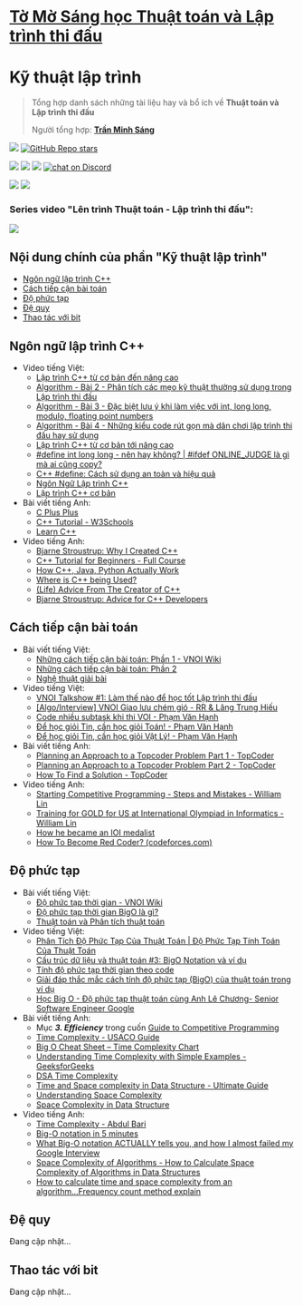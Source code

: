 # [Tờ Mờ Sáng học Thuật toán và Lập trình thi đấu](/README.md)

# Kỹ thuật lập trình

> Tổng hợp danh sách những tài liệu hay và bổ ích về **Thuật toán và Lập trình thi đấu**
> 
> Người tổng hợp: **[Trần Minh Sáng](https://www.facebook.com/sangtran.04/)**

<p align="left">
  <a href="#"><img src="https://img.shields.io/endpoint?url=https%3A%2F%2Fhits.dwyl.com%2Ftmsanghoclaptrinh%2Ftmsang-hoc-thuat-toan.json&label=visitors&color=blue"></a>
  <a href="#"><img alt="GitHub Repo stars" src="https://img.shields.io/github/stars/tmsanghoclaptrinh/tmsang-hoc-thuat-toan"></a>
</p>
<p align="left">
  <a href="https://github.com/tmsanghoclaptrinh"><img src="https://img.shields.io/badge/author-tmsanghoclaptrinh-41454A?logo=github&labelColor=grey"></a>
  <a href="https://facebook.com/clb.it.ngoctao"><img src="https://img.shields.io/badge/facebook-clb.it.ngoctao-41454A?logo=facebook&logoColor=white&labelColor=blue"></a>
  <a href="https://www.youtube.com/@tmsanghoclaptrinh"><img src="https://img.shields.io/badge/youtube-tmsanghoclaptrinh-41454A?logo=youtube&logoColor=white&labelColor=red"></a>
  <a href="https://discord.gg/ajXr5kRKkk"><img src="https://img.shields.io/discord/994125923819458590?logo=discord&logoColor=white&labelColor=5865F2&color=green" alt="chat on Discord"></a>
</p>
<p align="left">
  <a href="https://tmsanghoclaptrinh.com"><img src="https://img.shields.io/badge/blog-tmsanghoclaptrinh.com-white"></a>
  <a href="https://dev.to/tmsanghoclaptrinh"><img src="https://img.shields.io/badge/dev.to-tmsanghoclaptrinh-white"></a>
</p>

### Series video "Lên trình Thuật toán - Lập trình thi đấu": 

[![](https://markdown-videos-api.jorgenkh.no/youtube/AgwnOQbJVvU)](https://www.youtube.com/watch?v=AgwnOQbJVvU&list=PLqfkD788zZGCjhbJsmyhInVAhHBSV8Gqg&index=1)

## Nội dung chính của phần "Kỹ thuật lập trình"

- [Ngôn ngữ lập trình C++](#ngôn-ngữ-lập-trình-c)
- [Cách tiếp cận bài toán](#cách-tiếp-cận-bài-toán)
- [Độ phức tạp](#độ-phức-tạp)
- [Đệ quy](#đệ-quy)
- [Thao tác với bit](#thao-tác-với-bit)

## Ngôn ngữ lập trình C++

- Video tiếng Việt:
    - [Lập trình C++ từ cơ bản đến nâng cao](https://www.youtube.com/playlist?list=PLqfkD788zZGCmOyQaymJv4G-au94QqBLj)
    - [Algorithm - Bài 2 - Phân tích các mẹo kỹ thuật thường sử dụng trong Lập trình thi đấu](https://www.youtube.com/watch?v=S25lf3BlNVg&list=PLqfkD788zZGCjhbJsmyhInVAhHBSV8Gqg&index=3)
    - [Algorithm - Bài 3 - Đặc biệt lưu ý khi làm việc với int, long long, modulo, floating point numbers](https://www.youtube.com/watch?v=8rwyW3VtIAk&list=PLqfkD788zZGCjhbJsmyhInVAhHBSV8Gqg&index=4)
    - [Algorithm - Bài 4 - Những kiểu code rút gọn mà dân chơi lập trình thi đấu hay sử dụng](https://www.youtube.com/watch?v=8rwyW3VtIAk&list=PLqfkD788zZGCjhbJsmyhInVAhHBSV8Gqg&index=5)
    - [Lập trình C++ từ cơ bản tới nâng cao](https://www.youtube.com/playlist?list=PL_-VfJajZj0Uo72G_6tSY4NRLpmffeXSA)
    - [#define int long long - nên hay không? | #ifdef ONLINE_JUDGE là gì mà ai cũng copy?](https://www.youtube.com/watch?v=_OIXGXGt6GI)
    - [C++ #define: Cách sử dụng an toàn và hiệu quả](https://www.youtube.com/watch?v=JiGL4XP9V_Q)
    - [Ngôn Ngữ Lập trình C++](https://www.youtube.com/playlist?list=PLux-_phi0Rz0Hq9fDP4TlOulBl8APKp79)
    - [Lập trình C++ cơ bản](https://www.youtube.com/playlist?list=PL33lvabfss1xagFyyQPRcppjFKMQ7lvJM)
- Bài viết tiếng Anh:
    - [C Plus Plus](https://cplusplus.com/doc/tutorial/)
    - [C++ Tutorial - W3Schools](https://www.w3schools.com/cpp/default.asp)
    - [Learn C++](https://www.learncpp.com/)
- Video tiếng Anh:
    - [Bjarne Stroustrup: Why I Created C++](https://www.youtube.com/watch?v=JBjjnqG0BP8)
    - [C++ Tutorial for Beginners - Full Course](https://www.youtube.com/watch?v=vLnPwxZdW4Y)
    - [How C++, Java, Python Actually Work](https://www.youtube.com/watch?v=hnlz0YYCpBU)
    - [Where is C++ being Used?](https://www.youtube.com/watch?v=UdTzHmjMYBc)
    - [(Life) Advice From The Creator of C++](https://www.youtube.com/watch?v=-QxI-RP6-HM)
    - [Bjarne Stroustrup: Advice for C++ Developers](https://www.youtube.com/watch?v=BzphqTn1wPc)

## Cách tiếp cận bài toán

- Bài viết tiếng Việt:
  - [Những cách tiếp cận bài toán: Phần 1 - VNOI Wiki](https://wiki.vnoi.info/translate/topcoder/Planning-an-Approach-to-a-Topcoder-Problem-Part-1)
  - [Những cách tiếp cận bài toán: Phần 2](https://wiki.vnoi.info/translate/topcoder/Planning-an-Approach-to-a-Topcoder-Problem-Part-2)
  - [Nghệ thuật giải bài](https://wiki.vnoi.info/translate/topcoder/How-to-Find-a-Solution)
- Video tiếng Việt:
  - [VNOI Talkshow #1: Làm thế nào để học tốt Lập trình thi đấu](https://www.youtube.com/watch?v=EPKHm5jrU4o)
  - [[Algo/Interview] VNOI Giao lưu chém gió - RR & Lăng Trung Hiếu](https://www.youtube.com/watch?v=tkBB-JP47b8)
  - [Code nhiều subtask khi thi VOI - Phạm Văn Hạnh](https://www.youtube.com/watch?v=3clQUr9Skw0)
  - [Để học giỏi Tin, cần học giỏi Toán! - Phạm Văn Hạnh](https://www.youtube.com/watch?v=hCwAA3xwv1Q)
  - [Để học giỏi Tin, cần học giỏi Vật Lý! - Phạm Văn Hạnh](https://www.youtube.com/watch?v=iXT67J2hexU)
- Bài viết tiếng Anh:
  - [Planning an Approach to a Topcoder Problem Part 1 - TopCoder](https://www.topcoder.com/thrive/articles/Planning%20an%20Approach%20to%20a%20Topcoder%20Problem%20Part%201)
  - [Planning an Approach to a Topcoder Problem Part 2 - TopCoder](https://www.topcoder.com/thrive/articles/Planning%20an%20Approach%20to%20a%20Topcoder%20Problem%20Part%202)
  - [How To Find a Solution - TopCoder](https://www.topcoder.com/thrive/articles/How%20To%20Find%20a%20Solution)
- Video tiếng Anh:
  - [Starting Competitive Programming - Steps and Mistakes - William Lin](https://www.youtube.com/watch?v=bVKHRtafgPc)
  - [Training for GOLD for US at International Olympiad in Informatics - William Lin](https://www.youtube.com/watch?v=V_Cc4Yk2xe4)
  - [How he became an IOI medalist](https://www.youtube.com/watch?v=2UUUA36mqsQ)
  - [How To Become Red Coder? (codeforces.com)](https://www.youtube.com/watch?v=y7169jEvb-Y)

## Độ phức tạp

- Bài viết tiếng Việt:
  - [Độ phức tạp thời gian - VNOI Wiki](https://wiki.vnoi.info/algo/basic/computational-complexity.md)
  - [Độ phức tạp thời gian BigO là gì?](https://howkteam.vn/course/cau-truc-du-lieu-va-giai-thuat/do-phuc-tap-thoi-gian-bigo-la-gi-4270)
  - [Thuật toán và Phân tích thuật toán](https://viblo.asia/p/bai-11-thuat-toan-va-phan-tich-thuat-toan-bJzKmoxrl9N)
- Video tiếng Việt:
  - [Phân Tích Độ Phức Tạp Của Thuật Toán | Độ Phức Tạp Tính Toán Của Thuật Toán](https://www.youtube.com/watch?v=0W060mNbi40)
  - [Cấu trúc dữ liệu và thuật toán #3: BigO Notation và ví dụ](https://www.youtube.com/watch?v=gIF1WzVvoqk)
  - [Tính độ phức tạp thời gian theo code](https://www.youtube.com/watch?v=oIAATnt4z3o)
  - [Giải đáp thắc mắc cách tính độ phức tạp (BigO) của thuật toán trong ví dụ](https://www.youtube.com/watch?v=rytSoWVcWQQ)
  - [Học Big O - Độ phức tạp thuật toán cùng Anh Lê Chương- Senior Software Engineer Google](https://www.youtube.com/watch?v=U8I1XUgSM3Y)
- Bài viết tiếng Anh:
    - Mục ***3. Efficiency*** trong cuốn [Guide to Competitive Programming](https://drive.google.com/file/d/1-V14oys49VJM6oipdcaIGcLzakaR_Hkn/view)
  - [Time Complexity - USACO Guide](https://usaco.guide/bronze/time-comp?lang=cpp)
  - [Big O Cheat Sheet – Time Complexity Chart](https://www.freecodecamp.org/news/big-o-cheat-sheet-time-complexity-chart/)
  - [Understanding Time Complexity with Simple Examples - GeeksforGeeks](https://www.geeksforgeeks.org/understanding-time-complexity-simple-examples/)
  - [DSA Time Complexity](https://www.w3schools.com/dsa/dsa_timecomplexity_theory.php)
  - [Time and Space complexity in Data Structure - Ultimate Guide](https://www.simplilearn.com/tutorials/data-structure-tutorial/time-and-space-complexity)
  - [Understanding Space Complexity](https://www.baeldung.com/cs/space-complexity)
  - [Space Complexity in Data Structure](https://www.scaler.com/topics/data-structures/space-complexity-in-data-structure/)
- Video tiếng Anh:
  - [Time Complexity - Abdul Bari](https://www.youtube.com/watch?v=9TlHvipP5yA)
  - [Big-O notation in 5 minutes](https://www.youtube.com/watch?v=__vX2sjlpXU)
  - [What Big-O notation ACTUALLY tells you, and how I almost failed my Google Interview](https://www.youtube.com/watch?v=gCzOhZ_LUps)
  - [Space Complexity of Algorithms - How to Calculate Space Complexity of Algorithms in Data Structures](https://www.youtube.com/watch?v=yOb0BL-84h8)
  - [How to calculate time and space complexity from an algorithm...Frequency count method explain](https://www.youtube.com/watch?v=To1LR-Bz-Iw)

## Đệ quy

Đang cập nhật...

## Thao tác với bit

Đang cập nhật...